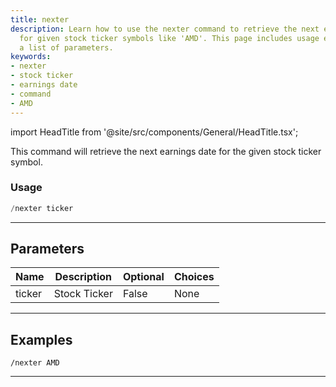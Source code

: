 ```yaml
---
title: nexter
description: Learn how to use the nexter command to retrieve the next earnings date
  for given stock ticker symbols like 'AMD'. This page includes usage examples and
  a list of parameters.
keywords:
- nexter
- stock ticker
- earnings date
- command
- AMD
---
```


import HeadTitle from '@site/src/components/General/HeadTitle.tsx';

<HeadTitle title="duediligence: nexter - Telegram Reference | OpenBB Bot Docs" />

This command will retrieve the next earnings date for the given stock ticker symbol.

### Usage

```python wordwrap
/nexter ticker
```

---

## Parameters

| Name | Description | Optional | Choices |
| ---- | ----------- | -------- | ------- |
| ticker | Stock Ticker | False | None |


---

## Examples

```
/nexter AMD
```

---
